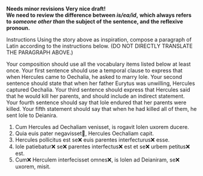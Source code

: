 **Needs minor revisions**
**Very nice draft!**  
**We need to review the difference between *is/ea/id*,**
**which always refers to *someone other than* the subject of**
**the sentence, and the reflexive pronoun.**

Instructions
Using the story above as inspiration, compose a paragraph of Latin according to the instructions below. (DO NOT DIRECTLY TRANSLATE THE PARAGRAPH ABOVE.)

Your composition should use all the vocabulary items listed below at least once.
Your first sentence should use a temporal clause to express that when Hercules came to Oechalia, he asked to marry Iole.
Your second sentence should state that when her father Eurytus was unwilling, Hercules captured Oechalia.
Your third sentence should express that Hercules said that he would kill her parents, and should include an indirect statement.
Your fourth sentence should say that Iole endured that her parents were killed.
Your fifth statement should say that when he had killed all of them, he sent Iole to Deianira.

1. Cum Hercules ad Oechaliam venisset, is rogavit Iolen uxorem ducere.
2. Quia euis pater negavisset🤔, Hercules Oechaliam capit.
3. Hercules pollicitus est se❌ euis parentes interfecturus❌ esse.
4. Iole patiebatur❌ se❌ parentes interfectus❌ est et se❌ urbem petitus❌ est.
5. Cum❌ Herculem interfecisset omnes❌, is Iolen ad Deianiram, se❌ uxorem, misit. 
